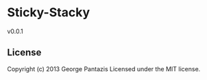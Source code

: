 Sticky-Stacky
=============

v0.0.1

## License
Copyright (c) 2013 George Pantazis
Licensed under the MIT license.
